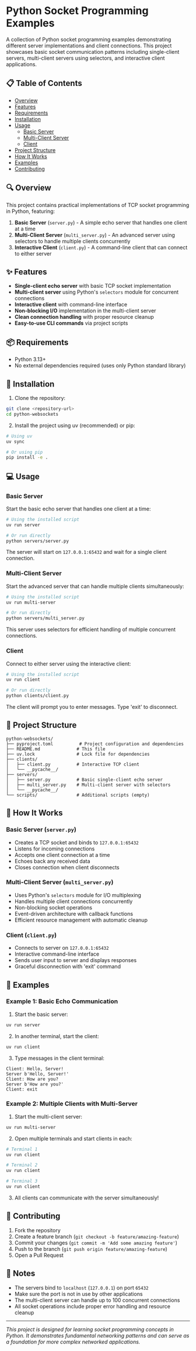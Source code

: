 # Python Socket Programming Examples

A collection of Python socket programming examples demonstrating different server implementations and client connections. This project showcases basic socket communication patterns including single-client servers, multi-client servers using selectors, and interactive client applications.

## 📋 Table of Contents

- [Overview](#overview)
- [Features](#features)
- [Requirements](#requirements)
- [Installation](#installation)
- [Usage](#usage)
  - [Basic Server](#basic-server)
  - [Multi-Client Server](#multi-client-server)
  - [Client](#client)
- [Project Structure](#project-structure)
- [How It Works](#how-it-works)
- [Examples](#examples)
- [Contributing](#contributing)

## 🔍 Overview

This project contains practical implementations of TCP socket programming in Python, featuring:

1. **Basic Server** (`server.py`) - A simple echo server that handles one client at a time
2. **Multi-Client Server** (`multi_server.py`) - An advanced server using selectors to handle multiple clients concurrently
3. **Interactive Client** (`client.py`) - A command-line client that can connect to either server

## ✨ Features

- **Single-client echo server** with basic TCP socket implementation
- **Multi-client server** using Python's `selectors` module for concurrent connections
- **Interactive client** with command-line interface
- **Non-blocking I/O** implementation in the multi-client server
- **Clean connection handling** with proper resource cleanup
- **Easy-to-use CLI commands** via project scripts

## 📦 Requirements

- Python 3.13+
- No external dependencies required (uses only Python standard library)

## 🚀 Installation

1. Clone the repository:
```bash
git clone <repository-url>
cd python-websockets
```

2. Install the project using uv (recommended) or pip:
```bash
# Using uv
uv sync

# Or using pip
pip install -e .
```

## 💻 Usage

### Basic Server

Start the basic echo server that handles one client at a time:

```bash
# Using the installed script
uv run server

# Or run directly
python servers/server.py
```

The server will start on `127.0.0.1:65432` and wait for a single client connection.

### Multi-Client Server

Start the advanced server that can handle multiple clients simultaneously:

```bash
# Using the installed script
uv run multi-server

# Or run directly
python servers/multi_server.py
```

This server uses selectors for efficient handling of multiple concurrent connections.

### Client

Connect to either server using the interactive client:

```bash
# Using the installed script
uv run client

# Or run directly
python clients/client.py
```

The client will prompt you to enter messages. Type 'exit' to disconnect.

## 📁 Project Structure

```
python-websockets/
├── pyproject.toml          # Project configuration and dependencies
├── README.md              # This file
├── uv.lock                # Lock file for dependencies
├── clients/
│   ├── client.py          # Interactive TCP client
│   └── __pycache__/
├── servers/
│   ├── server.py          # Basic single-client echo server
│   ├── multi_server.py    # Multi-client server with selectors
│   └── __pycache__/
└── scripts/               # Additional scripts (empty)
```

## 🔧 How It Works

### Basic Server (`server.py`)
- Creates a TCP socket and binds to `127.0.0.1:65432`
- Listens for incoming connections
- Accepts one client connection at a time
- Echoes back any received data
- Closes connection when client disconnects

### Multi-Client Server (`multi_server.py`)
- Uses Python's `selectors` module for I/O multiplexing
- Handles multiple client connections concurrently
- Non-blocking socket operations
- Event-driven architecture with callback functions
- Efficient resource management with automatic cleanup

### Client (`client.py`)
- Connects to server on `127.0.0.1:65432`
- Interactive command-line interface
- Sends user input to server and displays responses
- Graceful disconnection with 'exit' command

## 🎯 Examples

### Example 1: Basic Echo Communication

1. Start the basic server:
```bash
uv run server
```

2. In another terminal, start the client:
```bash
uv run client
```

3. Type messages in the client terminal:
```
Client: Hello, Server!
Server b'Hello, Server!'
Client: How are you?
Server b'How are you?'
Client: exit
```

### Example 2: Multiple Clients with Multi-Server

1. Start the multi-client server:
```bash
uv run multi-server
```

2. Open multiple terminals and start clients in each:
```bash
# Terminal 1
uv run client

# Terminal 2  
uv run client

# Terminal 3
uv run client
```

3. All clients can communicate with the server simultaneously!

## 🤝 Contributing

1. Fork the repository
2. Create a feature branch (`git checkout -b feature/amazing-feature`)
3. Commit your changes (`git commit -m 'Add some amazing feature'`)
4. Push to the branch (`git push origin feature/amazing-feature`)
5. Open a Pull Request

## 📝 Notes

- The servers bind to `localhost` (`127.0.0.1`) on port `65432`
- Make sure the port is not in use by other applications
- The multi-client server can handle up to 100 concurrent connections
- All socket operations include proper error handling and resource cleanup

---

*This project is designed for learning socket programming concepts in Python. It demonstrates fundamental networking patterns and can serve as a foundation for more complex networked applications.*
